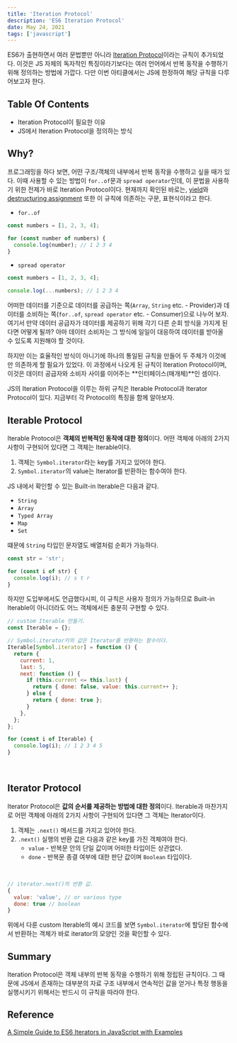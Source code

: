 ```yaml
---
title: 'Iteration Protocol'
description: 'ES6 Iteration Protocol'
date: May 24, 2021
tags: ['javascript']
---
```


ES6가 출현하면서 여러 문법뿐만 아니라 [Iteration Protocol](https://developer.mozilla.org/ko/docs/Web/JavaScript/Reference/Iteration_protocols)이라는 규칙이 추가되었다. 이것은 JS 자체의 독자적인 특징이라기보다는 여러 언어에서 반복 동작을 수행하기 위해 정의하는 방법에 가깝다. 다만 이번 아티클에서는 JS에 한정하여 해당 규칙을 다루어보고자 한다.

## Table Of Contents

- Iteration Protocol이 필요한 이유
- JS에서 Iteration Protocol을 정의하는 방식

## Why?

프로그래밍을 하다 보면, 어떤 구조/객체의 내부에서 반복 동작을 수행하고 싶을 때가 있다. 이때 사용할 수 있는 방법이 `for..of`문과 `spread operator`인데, 이 문법을 사용하기 위한 전제가 바로 Iteration Protocol이다. 현재까지 확인된 바로는, [yield](https://developer.mozilla.org/en-US/docs/Web/JavaScript/Reference/Operators/yield*)와 [destructuring assignment](https://developer.mozilla.org/en-US/docs/Web/JavaScript/Reference/Operators/Destructuring_assignment) 또한 이 규칙에 의존하는 구문, 표현식이라고 한다.

- `for..of`

```js
const numbers = [1, 2, 3, 4];

for (const number of numbers) {
  console.log(number); // 1 2 3 4
}
```

- `spread operator`

```js
const numbers = [1, 2, 3, 4];

console.log(...numbers); // 1 2 3 4
```

어떠한 데이터를 기준으로 데이터를 공급하는 쪽(`Array`, `String` etc. - Provider)과 데이터를 소비하는 쪽(`for..of`, `spread operator` etc. - Consumer)으로 나누어 보자. 여기서 만약 데이터 공급자가 데이터를 제공하기 위해 각기 다른 순회 방식을 가지게 된다면 어떻게 될까? 아마 데이터 소비자는 그 방식에 일일이 대응하여 데이터를 받아올 수 있도록 지원해야 할 것이다.

하지만 이는 효율적인 방식이 아니기에 하나의 통일된 규칙을 만들어 두 주체가 이것에만 의존하게 할 필요가 있었다. 이 과정에서 나오게 된 규칙이 Iteration Protocol이며, 이것은 데이터 공급자와 소비자 사이를 이어주는 **인터페이스(매개체)**인 셈이다.

JS의 Iteration Protocol을 이루는 하위 규칙은 Iterable Protocol과 Iterator Protocol이 있다. 지금부터 각 Protocol의 특징을 함께 알아보자.

## Iterable Protocol

Iterable Protocol은 **객체의 반복적인 동작에 대한 정의**이다. 어떤 객체에 아래의 2가지 사항이 구현되어 있다면 그 객체는 Iterable이다.

1. 객체는 `Symbol.iterator`라는 key를 가지고 있어야 한다.
2. `Symbol.iterator`의 value는 Iterator를 반환하는 함수여야 한다.

JS 내에서 확인할 수 있는 Built-in Iterable은 다음과 같다.

- `String`
- `Array`
- `Typed Array`
- `Map`
- `Set`

떄문에 `String` 타입인 문자열도 배열처럼 순회가 가능하다.

```js
const str = 'str';

for (const i of str) {
  console.log(i); // s t r
}
```

하지만 도입부에서도 언급했다시피, 이 규칙은 사용자 정의가 가능하므로 Built-in Iterable이 아니더라도 어느 객체에서든 충분히 구현할 수 있다.

```jsx
// custom Iterable 만들기.
const Iterable = {};

// Symbol.iterator키의 값은 Iterator를 반환하는 함수이다.
Iterable[Symbol.iterator] = function () {
  return {
    current: 1,
    last: 5,
    next: function () {
      if (this.current <= this.last) {
        return { done: false, value: this.current++ };
      } else {
        return { done: true };
      }
    },
  };
};

for (const i of Iterable) {
  console.log(i); // 1 2 3 4 5
}
```

<br />

## Iterator Protocol

Iterator Protocol은 **값의 순서를 제공하는 방법에 대한 정의**이다. Iterable과 마찬가지로 어떤 객체에 아래의 2가지 사항이 구현되어 있다면 그 객체는 Iterator이다.

1. 객체는 `.next()` 메서드를 가지고 있어야 한다.
2. `.next()` 실행의 반환 값은 다음과 같은 key를 가진 객체여야 한다.
   - `value` - 반복문 안의 단일 값이며 어떠한 타입이든 상관없다.
   - `done` - 반복문 종결 여부에 대한 판단 값이며 `Boolean` 타입이다.

<br />

```jsx
// iterator.next()의 반환 값.
{
  value: 'value', // or various type
  done: true // boolean
}
```

위에서 다룬 custom Iterable의 예시 코드를 보면 `Symbol.iterator`에 할당된 함수에서 반환하는 객체가 바로 iterator의 모양인 것을 확인할 수 있다.

## Summary

Iteration Protocol은 객체 내부의 반복 동작을 수행하기 위해 정립된 규칙이다. 그 때문에 JS에서 존재하는 대부분의 자료 구조 내부에서 연속적인 값을 얻거나 특정 행동을 실행시키기 위해서는 반드시 이 규칙을 따라야 한다.

## Reference

[A Simple Guide to ES6 Iterators in JavaScript with Examples](https://codeburst.io/a-simple-guide-to-es6-iterators-in-javascript-with-examples-189d052c3d8e)
